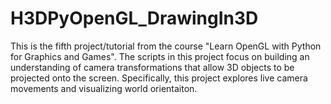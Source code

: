 # H3DPyOpenGL_DrawingIn3D
This is the fifth project/tutorial from the course "Learn OpenGL with Python for Graphics and Games". The scripts in this project focus on building an understanding of camera transformations that allow 3D objects to be projected onto the screen. Specifically, this project explores live camera movements and visualizing world orientaiton.
